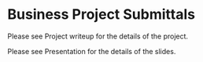 # Business Project Submittals
Please see Project writeup for the details of the project.

Please see Presentation for the details of the slides.
